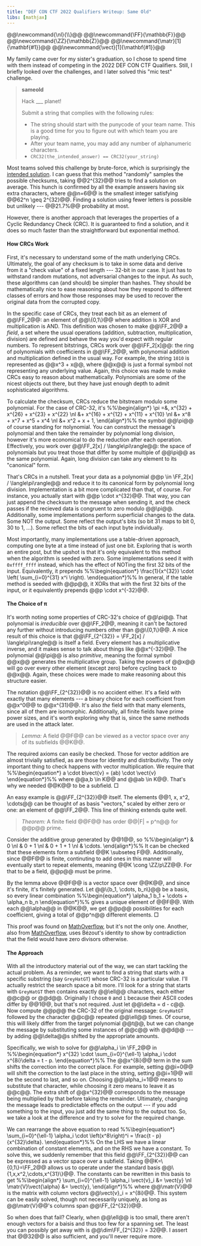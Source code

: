 ```yaml
---
title: "DEF CON CTF 2022 Qualifiers Writeup: Same Old"
libs: [mathjax]
---
```


<div class="mathjaxDeclarations">
    @@\newcommand{\nl}{\\}@@
    @@\newcommand{\FF}{\mathbb{F}}@@
    @@\newcommand{\ZZ}{\mathbb{Z}}@@
    @@\newcommand{\matr}[1]{\mathbf{#1}}@@
    @@\newcommand{\vect}[1]{\mathbf{#1}}@@
</div>

My family came over for my sister's graduation, so I chose to spend time with
them instead of competing in the 2022 DEF CON CTF Qualifiers. Still, I briefly
looked over the challenges, and I later solved this "mic test" challenge.

> **sameold**
>
> Hack ___ planet!
>
> Submit a string that complies with the following rules:
>
> - The string should start with the punycode of your team name. This is a good
>   time for you to figure out with which team you are playing.
> - After your team name, you may add any number of alphanumeric characters.
> - `CRC32(the_intended_answer) == CRC32(your_string)`

Most teams solved this challenge by brute-force, which is surprisingly the
[intended solution][1]. I can guess that this method "randomly" samples the
possible checksums, taking @@2^{32}@@ tries to find a solution on average. This
hunch is confirmed by all the example answers having six extra characters, where
@@n=6@@ is the smallest integer satisfying @@62^n \geq 2^{32}@@. Finding a
solution using fewer letters is possible but unlikely --- @@21.7\%@@ probability
at most.

However, there is another approach that leverages the properties of a Cyclic
Redundancy Check (CRC). It is guaranteed to find a solution, and it does so much
faster than the straightforward but exponential method.


#### How CRCs Work

First, it's necessary to understand some of the math underlying CRCs.
Ultimately, the goal of any checksum is to take in some data and derive from it
a "check value" of a fixed length --- 32-bit in our case. It just has to
withstand random mutations, not adversarial changes to the input. As such, these
algorithms can (and should) be simpler than hashes. They should be
mathematically nice to ease reasoning about how they respond to different
classes of errors and how those responses may be used to recover the original
data from the corrupted copy.

In the specific case of CRCs, they treat each bit as an element of @@\FF_2@@: an
element of @@\\{0,1\\}@@ where addition is XOR and multiplication is AND. This
definition was chosen to make @@\FF_2@@ a *field*, a set where the usual
operations (addition, subtraction, multiplication, division) are defined and
behave the way you'd expect with regular numbers. To represent bitstrings, CRCs
work over @@\FF_2[x]@@: the ring of polynomials with coefficients in @@\FF_2@@,
with polynomial addition and multiplication defined in the usual way. For
example, the string `1010` is represented as @@x^3 + x@@, where @@x@@ is just a
formal symbol not representing any underlying value. Again, this choice was made
to make CRCs easy to reason about mathematically. Polynomials are some of the
nicest objects out there, but they have just enough depth to admit sophisticated
algorithms.

To calculate the checksum, CRCs reduce the bitstream modulo some polynomial. For
the case of CRC-32, it's
%%\begin{align\*}
    \pi =&\,
        x^{32} + x^{26} + x^{23} + x^{22} \nl
        &+ x^{16} + x^{12} + x^{11} + x^{10} \nl
        &+ x^8 + x^7 + x^5 + x^4 \nl
        &+ x^2 + x + 1,
\end{align\*}%%
the symbol @@\pi@@ of course standing for πolynomial. You can construct the
message's polynomial and then take the remainder by polynomial long division,
however it's more economical to do the reduction after each operation.
Effectively, you work over @@\FF_2[x] / \langle\pi\rangle@@: the space of
polynomials but you treat those that differ by some multiple of @@\pi@@ as the
same polynomial. Again, long division can take any element to its "canonical"
form.

That's CRCs in a nutshell. Treat your data as a polynomial @@p \in \FF_2[x] /
\langle\pi\rangle@@ and reduce it to its canonical form by polynomial long
division. Implementation is a bit more complicated than that, of course. For
instance, you actually start with @@p \cdot x^{32}@@. That way, you can just
append the checksum to the message when sending it, and the check passes if the
recieved data is congruent to zero modulo @@\pi@@. Additionally, some
implementations perform superficial changes to the data. Some NOT the output.
Some reflect the output's bits (so bit 31 maps to bit 0, 30 to 1, ...). Some
reflect the bits of each input byte individually.

Most importantly, many implementations use a table-driven approach, computing
one byte at a time instead of just one bit. Exploring that is worth an entire
post, but the upshot is that it's only equivalent to this method when the
algorithm is seeded with zero. Some implementations seed it with `0xffff_ffff`
instead, which has the effect of NOTing the first 32 bits of the input.
Equivalently, it prepends
%%\begin{equation\*}
    \frac{1}{x^{32}} \cdot \left( \sum_{i=0}^{31} x^i \right).
\end{equation\*}%%
In general, if the table method is seeded with @@p@@, it XORs that with the
first 32 bits of the input, or it equivalently prepends @@p \cdot x^{-32}@@.


#### The Choice of π

It's worth noting some properties of CRC-32's choice of @@\pi@@. That polynomial
is *irreducible* over @@\FF_2@@, meaning it can't be factored any further
without introducing numbers other than @@\\{0,1\\}@@. A nice result of this
choice is that @@\FF_{2^{32}} = \FF_2[x] / \langle\pi\rangle@@ is itself a
field. Every element has a multiplicative inverse, and it makes sense to talk
about things like @@x^{-32}@@. The polynomial @@\pi@@ is also *primitive*,
meaning the formal symbol @@x@@ generates the multiplicative group. Taking the
powers of @@x@@ will go over every other element (except zero) before cycling
back to @@x@@. Again, these choices were made to make reasoning about this
structure easier.

The notation @@\FF_{2^{32}}@@ is no accident either. It's a field with exactly
that many elements --- a binary choice for each coefficient from @@x^0@@ to
@@x^{31}@@. It's also *the* field with that many elements, since all of them are
isomorphic. Additionally, all finite fields have prime power sizes, and it's
worth exploring why that is, since the same methods are used in the attack
later.

> *Lemma:* A field @@F@@ can be viewed as a vector space over any of its
> subfields @@K@@.

The required axioms can easily be checked. Those for vector addition are almost
trivially satisfied, as are those for identity and distributivity. The only
important thing to check happens with vector multiplication. We require that
%%\begin{equation\*}
    a \cdot b\vect{v} = (ab) \cdot \vect{v}
\end{equation\*}%%
where @@a,b \in K@@ and @@ab \in K@@. That's why we needed @@K@@ to be a
subfield. □

An easy example is @@\FF_{2^{32}}@@ itself. The elements @@1, x, x^2, \cdots@@
can be thought of as basis "vectors," scaled by either zero or one: an element
of @@\FF_2@@. This line of thinking extends quite well.

> *Theorem:* A finite field @@F@@ has order @@\|F\| = p^n@@ for @@p@@ prime.

Consider the additive group generated by @@1@@, so
%%\begin{align\*}
& 0 \nl
& 0 + 1 \nl
& 0 + 1 + 1 \nl
& \cdots.
\end{align\*}%%
It can be checked that these elements form a subfield @@K \subseteq F@@.
Additionally, since @@F@@ is finite, continuting to add ones in this manner will
eventually start to repeat elements, meaning @@K \cong \ZZ/p\ZZ@@. For that to
be a field, @@p@@ must be prime.

By the lemma above @@F@@ is a vector space over @@K@@, and since it's finite,
it's finitely generated. Let @@\\{b\_1, \cdots, b\_n\\}@@ be a
basis, so every linear combination
%%\begin{equation\*}
    \alpha\_1 b\_1 + \cdots + \alpha\_n b\_n
\end{equation\*}%%
gives a unique element of @@F@@. With each @@\alpha@@ in @@K@@, we get @@p@@
possibilities for each coefficient, giving a total of @@p^n@@ different
elements. □

This proof was found on [MathOverflow][2], but it's not the only one. Another,
also from [MathOverflow][3], uses Bézout's identity to show by contradiction that the
field would have zero divisors otherwise.


#### The Approach

With all the introductory material out of the way, we can start tackling the
actual problem. As a reminder, we want to find a string that starts with a
specific substring (say `GreyHatGT`) whose CRC-32 is a particular value. I'll
actually restrict the search space a bit more. I'll look for a string that
starts with `GreyHatGT` then contains exactly @@\ell@@ characters, each either
@@c@@ or @@d@@. Originally I chose `0` and `1` because their ASCII codes differ
by @@1@@, but that's not required. Just let @@\delta = d - c@@. Now compute
@@p@@ the CRC-32 of the original message: `GreyHatGT` followed by the character
@@c@@ repeated @@\ell@@ times. Of course, this will likely differ from the
target polynomial @@t@@, but we can change the message by substituting some
instances of @@c@@ with @@d@@ --- by adding @@\delta@@s shifted by the
appropriate amounts.

Specifically, we wish to solve for @@\alpha_i \in \FF_2@@ in
%%\begin{equation\*}
    x^{32} \cdot \sum\_{i=0}^{\ell-1} \alpha\_i \cdot x^{8i}\delta = t - p.
\end{equation\*}%%
The @@x^{8i}@@ term in the sum shifts the correction into the correct place. For
example, setting @@i=0@@ will shift the correction to the last place in the
string, setting @@i=1@@ will be the second to last, and so on. Choosing
@@\alpha_i=1@@ means to substitute that character, while choosing it zero means
to leave it as @@c@@. The extra shift of @@x^{32}@@ corresponds to the message
being multiplied by that before taking the remainder. Ultimately, changing the
message leads to predictable effects on the output --- if you add something to
the input, you just add the same thing to the output too. So, we take a look at
the difference and try to solve for the required change.

We can rearrange the above equation to read
%%\begin{equation\*}
    \sum\_{i=0}^{\ell-1} \alpha\_i \cdot \left(x^8\right)^i = \frac{t - p}{x^{32}\delta}.
\end{equation\*}%%
On the LHS we have a linear combination of constant elements, and on the RHS we
have a constant. To solve this, we suddenly remember that this field
@@\FF_{2^{32}}@@ can be expressed as a vector space over a subfield. Taking
@@K=\\{0,1\\}=\FF_2@@ allows us to operate under the standard basis
@@\\{1,x,x^2,\cdots,x^{31}\\}@@. The constants can be rewritten in this basis to
get
%%\begin{align\*}
    \sum\_{i=0}^{\ell-1} \alpha\_i \vect{v}\_i &= \vect{y} \nl
    \matr{V}\vect{\alpha} &= \vect{y},
\end{align\*}%%
where @@\matr{V}@@ is the matrix with column vectors @@\vect{v}\_i = x^{8i}@@.
This system can be easily solved, though not necessarily uniquely, as long as
@@\matr{V}@@'s columns span @@\FF_{2^{32}}@@.

So when does that fail? Clearly, when @@\ell@@ is too small, there aren't enough
vectors for a baisis and thus too few for a spanning set. The least you can
possibly get away with is @@\dim\FF_{2^{32}} = 32@@. I assert that @@32@@ is
also sufficient, and you'll never require more.


[1]: https://github.com/Nautilus-Institute/quals-2022/tree/main/sameold "sameold Challenge Solution"
[2]: https://math.stackexchange.com/a/132383 "Number of elements of a finite field"
[3]: https://math.stackexchange.com/a/1230045 "Order of finite fields is $p^n$"

